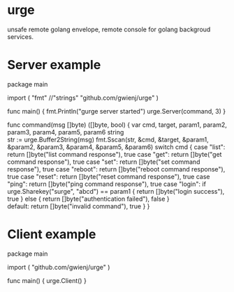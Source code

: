 # urge
unsafe remote golang envelope, remote console for golang backgroud services.

# Server example
package main

import (
	"fmt"
	//"strings"
	"github.com/gwienj/urge"
)

func main() {
	fmt.Println("gurge server started")
	urge.Server(command, 3)
}

func command(msg []byte) ([]byte, bool) {
	var cmd, target, param1, param2, param3, param4, param5, param6 string	
	str := urge.Buffer2String(msg)
	fmt.Sscan(str, &cmd, &target, &param1, &param2, &param3, &param4, &param5, &param6)
	switch cmd {
	case "list":
		return []byte("list command response"), true
	case "get":
		return []byte("get command response"), true
	case "set":
		return []byte("set command response"), true
	case "reboot":
		return []byte("reboot command response"), true
	case "reset":
		return []byte("reset command response"), true
	case "ping":
		return []byte("ping command response"), true
	case "login":
		if urge.Sharekey("surge", "abcd") == param1 {
			return []byte("login success"), true
		} else {
			return []byte("authentication failed"), false
		}				
	default:
		return []byte("invalid command"), true
	}
}

# Client example
package main

import (
	"github.com/gwienj/urge"
)

func main() {
	urge.Client()
}
